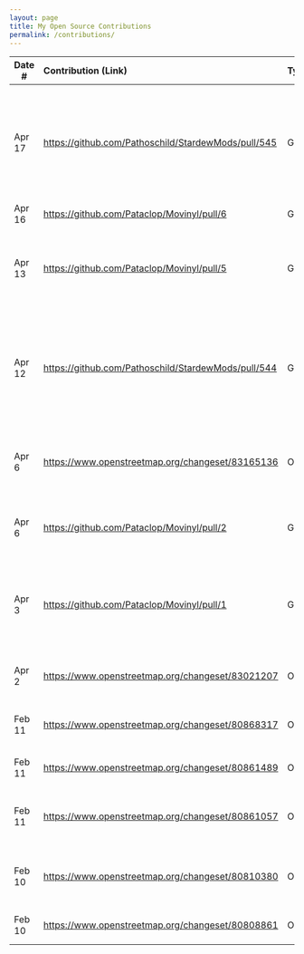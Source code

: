 ```yaml
---
layout: page
title: My Open Source Contributions
permalink: /contributions/
---
```


<!--
Type of the contribution should be "Wikipedia edit", "OpenStreet Map feature", "Documentation", "Course website", "Blog",
"Browse Add-on", etc.

The description should include a brief summary of what you did.

Replace the first row with your own contribution.

-->

| Date #       | Contribution (Link)  | Type  | Description |
|---|:---|:---|:---|
| Apr 17 |            https://github.com/Pathoschild/StardewMods/pull/545 |                     Github |                     Added zh translations for unrevealed villagers and unrevealed items in Stardew Valley Lookup Anything mod |
| Apr 16 |            https://github.com/Pataclop/Movinyl/pull/6 |                     Github |                     Revamped README file |
| Apr 13 |            https://github.com/Pataclop/Movinyl/pull/5 |                     Github |                     Revamped a script that handles running commands for the final display |
| Apr 12 |            https://github.com/Pathoschild/StardewMods/pull/544 |                     Github |                     Translate shipping-bin.store and shipping-bin.take in zh.json in StardewValley Chests Anywhere mod |
| Apr 6 |            https://www.openstreetmap.org/changeset/83165136 |                     OpenStreetMap |                     Added Satkar Shopping Center in Sector 2, Malviya Nagar |
| Apr 6 |            https://github.com/Pataclop/Movinyl/pull/2 |                     Github |                     Added gitignore and changed disk width to macro |
| Apr 3 |            https://github.com/Pataclop/Movinyl/pull/1 |                     Github |                     Helped rebrand open-source project to Movinyl by changing name and adding logo |
| Apr 2 |            https://www.openstreetmap.org/changeset/83021207 |                     OpenStreetMap |                     Added Sector 2 Park [Malviya Nagar Jaipur] |
| Feb 11 |            https://www.openstreetmap.org/changeset/80868317 |                     OpenStreetMap |                     Added Jumeirah Beach Resort on Saadiyat |
| Feb 11 |            https://www.openstreetmap.org/changeset/80861489 |                     OpenStreetMap |                     updated st. regis saadiyat restaurants |
| Feb 11 |            https://www.openstreetmap.org/changeset/80861057 |                     OpenStreetMap |                     Updated names of convenience store and pizzeria |
| Feb 10 |            https://www.openstreetmap.org/changeset/80810380 |                     OpenStreetMap |                     Added Sinolink Garden and surrounding areas |
| Feb 10 |            https://www.openstreetmap.org/changeset/80808861 |                     OpenStreetMap |                     Added QSI Secondary school |
                    
